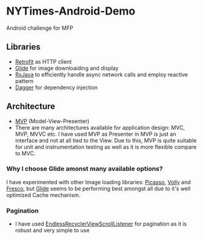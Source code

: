 # NYTimes-Android-Demo
Android challenge for MFP

## Libraries
  - [Retrofit](https://square.github.io/retrofit/) as HTTP client
  - [Glide](https://github.com/bumptech/glide) for image downloaiding and display
  - [RxJava](https://github.com/ReactiveX/RxJava) to efficiently handle async network calls and employ reactive pattern
  - [Dagger](https://google.github.io/dagger/) for dependency injection
 
## Architecture
  - [MVP](https://en.wikipedia.org/wiki/Model%E2%80%93view%E2%80%93presenter) (Model-View-Presenter)
  - There are many architectures available for application design: MVC, MVP, MVVC etc. I have used MVP as Presenter in MVP is 
    just an interface and not at all tied to the View. Due to this, MVP is quite suitable for unit and instrumentation testing 
    as well as it is more flexible compare to MVC.

### Why I choose Glide amonst many available options?
I have experimented with other Image loading libraries: [Picasso](http://square.github.io/picasso/), [Volly](https://github.com/google/volley) and [Fresco](https://github.com/facebook/fresco), but [Glide](https://github.com/bumptech/glide) seems to be performing best amongst all due to it's well optimized Cache mechanism.

### Pagination
  - I have used [EndlessRecyclerViewScrollListener](https://gist.github.com/nesquena/d09dc68ff07e845cc622) for pagination as
    it is robust and very simple to use
